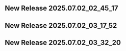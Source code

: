 ## New Release 2025.07.02_02_45_17
## New Release 2025.07.02_03_17_52
## New Release 2025.07.02_03_32_20
